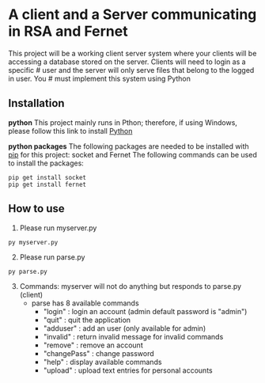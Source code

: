# A client and a Server communicating in RSA and Fernet
 This project will be a working client server system where your clients will be accessing a database stored on the server. Clients will need to login as a specific # user and the server will only serve files that belong to the logged in user. You # must implement this system using Python

## Installation
**python**
This project mainly runs in Pthon; therefore, if using Windows, please follow this link to install [Python](https://www.python.org/downloads/)

**python packages**
The following packages are needed to be installed with [pip](https://www.python.org/downloads/) for this project: socket and Fernet
The following commands can be used to install the packages:
```
pip get install socket
pip get install fernet
```

## How to use
1. Please run myserver.py
```
py myserver.py
``` 
2. Please run parse.py
```
py parse.py
```

3. Commands: myserver will not do anything but responds to parse.py (client)
    - parse has 8 available commands
        - "login"         : login an account (admin default password is "admin")
        - "quit"          : quit the application
        - "adduser"       : add an user (only available for admin)
        - "invalid"       : return invalid message for invalid commands
        - "remove"        : remove an account
        - "changePass"    : change password
        - "help"          : display available commands
        - "upload"        : upload text entries for personal accounts
